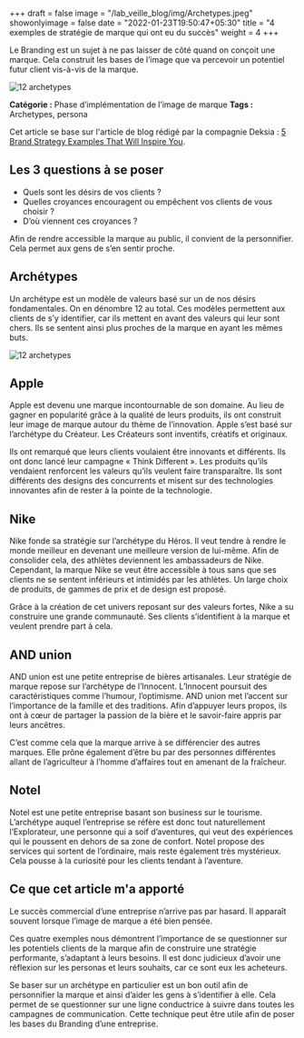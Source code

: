 +++
draft = false
image = "/lab_veille_blog/img/Archetypes.jpeg"
showonlyimage = false
date = "2022-01-23T19:50:47+05:30"
title = "4 exemples de stratégie de marque qui ont eu du succès"
weight = 4
+++

Le Branding est un sujet à ne pas laisser de côté quand on conçoit une marque. Cela construit les bases de l’image que va percevoir un potentiel futur client vis-à-vis de la marque.
<!--more-->

![12 archetypes](/lab_veille_blog/img/Archetypes.jpeg)

**Catégorie :** Phase d’implémentation de l’image de marque **Tags :** Archetypes, persona 

Cet article se base sur l'article de blog rédigé par la compagnie Deksia : [5 Brand Strategy Examples That Will Inspire You](https://deksia.com/branding/brand-strategy-examples).

## Les 3 questions à se poser

-	Quels sont les désirs de vos clients ?
-	Quelles croyances encouragent ou empêchent vos clients de vous choisir ?
-	D’où viennent ces croyances ?

Afin de rendre accessible la marque au public, il convient de la personnifier. Cela permet aux gens de s’en sentir proche. 

## Archétypes 

Un archétype est un modèle de valeurs basé sur un de nos désirs fondamentales. On en dénombre 12 au total. Ces modèles permettent aux clients de s’y identifier, car ils mettent en avant des valeurs qui leur sont chers. Ils se sentent ainsi plus proches de la marque en ayant les mêmes buts.

![12 archetypes](/lab_veille_blog/img/12Archetypes.jpeg)

## Apple

Apple est devenu une marque incontournable de son domaine. Au lieu de gagner en popularité grâce à la qualité de leurs produits, ils ont construit leur image de marque autour du thème de l’innovation. Apple s’est basé sur l’archétype du Créateur. Les Créateurs sont inventifs, créatifs et originaux. 

Ils ont remarqué que leurs clients voulaient être innovants et différents. Ils ont donc lancé leur campagne « Think Different ». Les produits qu’ils vendaient renforcent les valeurs qu’ils veulent faire transparaître. Ils sont différents des designs des concurrents et misent sur des technologies innovantes afin de rester à la pointe de la technologie.

## Nike

Nike fonde sa stratégie sur l’archétype du Héros. Il veut tendre à rendre le monde meilleur en devenant une meilleure version de lui-même. Afin de consolider cela, des athlètes deviennent les ambassadeurs de Nike. Cependant, la marque Nike se veut être accessible à tous sans que ses clients ne se sentent inférieurs et intimidés par les athlètes. Un large choix de produits, de gammes de prix et de design est proposé.

Grâce à la création de cet univers reposant sur des valeurs fortes, Nike a su construire une grande communauté. Ses clients s’identifient à la marque et veulent prendre part à cela.

## AND union

AND union est une petite entreprise de bières artisanales. Leur stratégie de marque repose sur l’archétype de l’Innocent. L’Innocent poursuit des caractéristiques comme l’humour, l’optimisme. AND union met l’accent sur l’importance de la famille et des traditions. Afin d’appuyer leurs propos, ils ont à cœur de partager la passion de la bière et le savoir-faire appris par leurs ancêtres.

C’est comme cela que la marque arrive à se différencier des autres marques. Elle prône également d’être bu par des personnes différentes allant de l’agriculteur à l’homme d’affaires tout en amenant de la fraîcheur.

## Notel

Notel est une petite entreprise basant son business sur le tourisme. L’archétype auquel l’entreprise se réfère est donc tout naturellement l’Explorateur, une personne qui a soif d’aventures, qui veut des expériences qui le poussent en dehors de sa zone de confort. Notel propose des services qui sortent de l’ordinaire, mais reste également très mystérieux. Cela pousse à la curiosité pour les clients tendant à l’aventure.
 
## Ce que cet article m'a apporté

Le succès commercial d’une entreprise n’arrive pas par hasard. Il apparaît souvent lorsque l’image de marque a été bien pensée.

Ces quatre exemples nous démontrent l’importance de se questionner sur les potentiels clients de la marque afin de construire une stratégie performante, s’adaptant à leurs besoins. Il est donc judicieux d’avoir une réflexion sur les personas et leurs souhaits, car ce sont eux les acheteurs. 

Se baser sur un archétype en particulier est un bon outil afin de personnifier la marque et ainsi d’aider les gens à s’identifier à elle. Cela permet de se questionner sur une ligne conductrice à suivre dans toutes les campagnes de communication. Cette technique peut être utile afin de poser les bases du Branding d’une entreprise.
